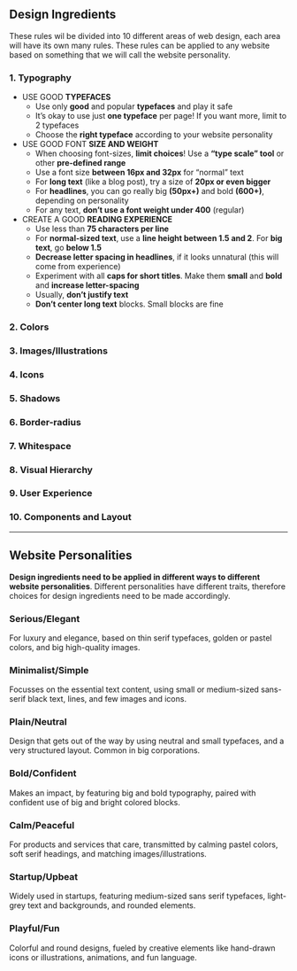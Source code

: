 ## Design Ingredients

These rules wil be divided into 10 different areas of web design, each area will have its own many rules. These rules can be applied to any website based on something that we will call the website personality.

### 1. Typography

- USE GOOD **TYPEFACES**
  - Use only **good** and popular **typefaces** and play it safe
  - It’s okay to use just **one typeface** per page! If you want more, limit to 2 typefaces
  - Choose the **right typeface** according to your website personality
- USE GOOD FONT **SIZE AND WEIGHT**
  - When choosing font-sizes, **limit choices**! Use a **“type scale” tool** or other **pre-defined range**
  - Use a font size **between 16px and 32px** for “normal” text
  - For **long text** (like a blog post), try a size of **20px or even bigger**
  - For **headlines**, you can go really big **(50px+)** and bold **(600+)**, depending on personality
  - For any text, **don’t use a font weight under 400** (regular)
- CREATE A GOOD **READING EXPERIENCE**
  - Use less than **75 characters per line**
  - For **normal-sized text**, use a **line height between 1.5 and 2**. For **big text**, go **below 1.5**
  - **Decrease letter spacing in headlines**, if it looks unnatural (this will come from experience)
  - Experiment with all **caps for short titles**. Make them **small** and **bold** and **increase letter-spacing**
  - Usually, **don’t justify text**
  - **Don’t center long text** blocks. Small blocks are fine

### 2. Colors

### 3. Images/Illustrations

### 4. Icons

### 5. Shadows

### 6. Border-radius

### 7. Whitespace

### 8. Visual Hierarchy

### 9. User Experience

### 10. Components and Layout

---

## Website Personalities

**Design ingredients need to be applied in different ways to different website personalities**. Different personalities have different traits, therefore choices for design ingredients need to be made accordingly.

### Serious/Elegant

For luxury and elegance, based on thin serif typefaces, golden or pastel colors, and big high-quality images.

### Minimalist/Simple

Focusses on the essential text content, using small or medium-sized sans-serif black text, lines, and few images and icons.

### Plain/Neutral

Design that gets out of the way by using neutral and small typefaces, and a very structured layout. Common in big corporations.

### Bold/Confident

Makes an impact, by featuring big and bold typography, paired with confident use of big and bright colored blocks.

### Calm/Peaceful

For products and services that care, transmitted by calming pastel colors, soft serif headings, and matching images/illustrations.

### Startup/Upbeat

Widely used in startups, featuring medium-sized sans serif typefaces, light-grey text and backgrounds, and rounded elements.

### Playful/Fun

Colorful and round designs, fueled by creative elements like hand-drawn icons or illustrations, animations, and fun language.

